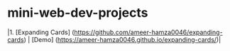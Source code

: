 # mini-web-dev-projects

|1. [Expanding Cards] (https://github.com/ameer-hamza0046/expanding-cards) | [Demo] (https://ameer-hamza0046.github.io/expanding-cards/)|
